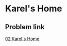 #  Karel's Home
## Problem link

[02 Karel's Home](https://codeinplace.stanford.edu/cip5/ide/a/housekarel)